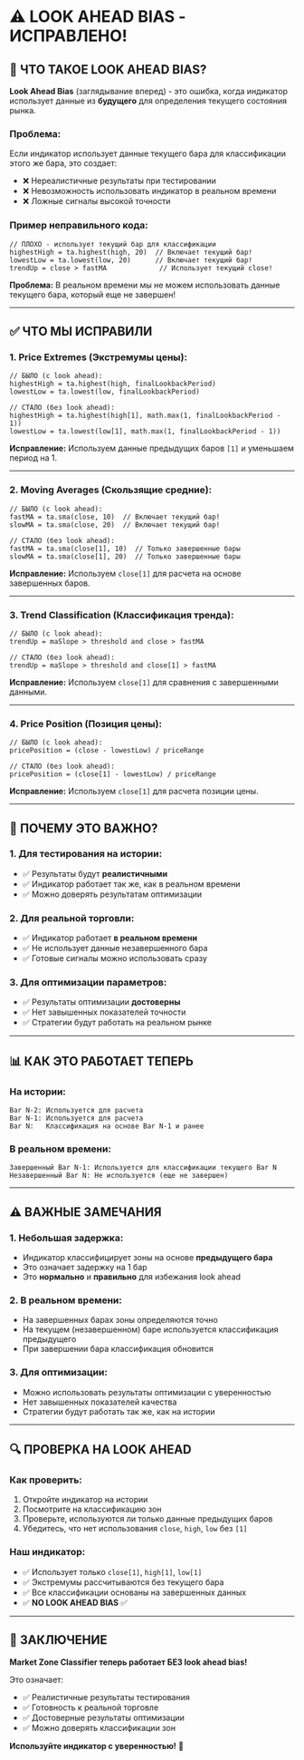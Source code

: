 # ⚠️ LOOK AHEAD BIAS - ИСПРАВЛЕНО!

## 🎯 ЧТО ТАКОЕ LOOK AHEAD BIAS?

**Look Ahead Bias** (заглядывание вперед) - это ошибка, когда индикатор использует данные из **будущего** для определения текущего состояния рынка.

### **Проблема:**
Если индикатор использует данные текущего бара для классификации этого же бара, это создает:
- ❌ Нереалистичные результаты при тестировании
- ❌ Невозможность использовать индикатор в реальном времени
- ❌ Ложные сигналы высокой точности

### **Пример неправильного кода:**
```pinescript
// ПЛОХО - использует текущий бар для классификации
highestHigh = ta.highest(high, 20)  // Включает текущий бар!
lowestLow = ta.lowest(low, 20)      // Включает текущий бар!
trendUp = close > fastMA             // Использует текущий close!
```

**Проблема:** В реальном времени мы не можем использовать данные текущего бара, который еще не завершен!

---

## ✅ ЧТО МЫ ИСПРАВИЛИ

### **1. Price Extremes (Экстремумы цены):**
```pinescript
// БЫЛО (с look ahead):
highestHigh = ta.highest(high, finalLookbackPeriod)
lowestLow = ta.lowest(low, finalLookbackPeriod)

// СТАЛО (без look ahead):
highestHigh = ta.highest(high[1], math.max(1, finalLookbackPeriod - 1))
lowestLow = ta.lowest(low[1], math.max(1, finalLookbackPeriod - 1))
```

**Исправление:** Используем данные предыдущих баров `[1]` и уменьшаем период на 1.

---

### **2. Moving Averages (Скользящие средние):**
```pinescript
// БЫЛО (с look ahead):
fastMA = ta.sma(close, 10)  // Включает текущий бар!
slowMA = ta.sma(close, 20)  // Включает текущий бар!

// СТАЛО (без look ahead):
fastMA = ta.sma(close[1], 10)  // Только завершенные бары
slowMA = ta.sma(close[1], 20)  // Только завершенные бары
```

**Исправление:** Используем `close[1]` для расчета на основе завершенных баров.

---

### **3. Trend Classification (Классификация тренда):**
```pinescript
// БЫЛО (с look ahead):
trendUp = maSlope > threshold and close > fastMA

// СТАЛО (без look ahead):
trendUp = maSlope > threshold and close[1] > fastMA
```

**Исправление:** Используем `close[1]` для сравнения с завершенными данными.

---

### **4. Price Position (Позиция цены):**
```pinescript
// БЫЛО (с look ahead):
pricePosition = (close - lowestLow) / priceRange

// СТАЛО (без look ahead):
pricePosition = (close[1] - lowestLow) / priceRange
```

**Исправление:** Используем `close[1]` для расчета позиции цены.

---

## 🎯 ПОЧЕМУ ЭТО ВАЖНО?

### **1. Для тестирования на истории:**
- ✅ Результаты будут **реалистичными**
- ✅ Индикатор работает так же, как в реальном времени
- ✅ Можно доверять результатам оптимизации

### **2. Для реальной торговли:**
- ✅ Индикатор работает **в реальном времени**
- ✅ Не использует данные незавершенного бара
- ✅ Готовые сигналы можно использовать сразу

### **3. Для оптимизации параметров:**
- ✅ Результаты оптимизации **достоверны**
- ✅ Нет завышенных показателей точности
- ✅ Стратегии будут работать на реальном рынке

---

## 📊 КАК ЭТО РАБОТАЕТ ТЕПЕРЬ

### **На истории:**
```
Bar N-2: Используется для расчета
Bar N-1: Используется для расчета  
Bar N:   Классификация на основе Bar N-1 и ранее
```

### **В реальном времени:**
```
Завершенный Bar N-1: Используется для классификации текущего Bar N
Незавершенный Bar N: Не используется (еще не завершен)
```

---

## ⚠️ ВАЖНЫЕ ЗАМЕЧАНИЯ

### **1. Небольшая задержка:**
- Индикатор классифицирует зоны на основе **предыдущего бара**
- Это означает задержку на 1 бар
- Это **нормально** и **правильно** для избежания look ahead

### **2. В реальном времени:**
- На завершенных барах зоны определяются точно
- На текущем (незавершенном) баре используется классификация предыдущего
- При завершении бара классификация обновится

### **3. Для оптимизации:**
- Можно использовать результаты оптимизации с уверенностью
- Нет завышенных показателей качества
- Стратегии будут работать так же, как на истории

---

## 🔍 ПРОВЕРКА НА LOOK AHEAD

### **Как проверить:**
1. Откройте индикатор на истории
2. Посмотрите на классификацию зон
3. Проверьте, используются ли только данные предыдущих баров
4. Убедитесь, что нет использования `close`, `high`, `low` без `[1]`

### **Наш индикатор:**
- ✅ Использует только `close[1]`, `high[1]`, `low[1]`
- ✅ Экстремумы рассчитываются без текущего бара
- ✅ Все классификации основаны на завершенных данных
- ✅ **NO LOOK AHEAD BIAS** ✅

---

## 📖 ЗАКЛЮЧЕНИЕ

**Market Zone Classifier теперь работает БЕЗ look ahead bias!**

Это означает:
- ✅ Реалистичные результаты тестирования
- ✅ Готовность к реальной торговле
- ✅ Достоверные результаты оптимизации
- ✅ Можно доверять классификации зон

**Используйте индикатор с уверенностью!** 🚀
